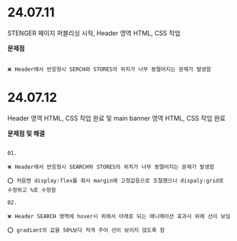 # 24.07.11

STENGER 페이지 퍼블리싱 시작, Header 영역 HTML, CSS 작업

**문제점**

```

❌ Header에서 반응형시 SERCH와 STORES의 위치가 너무 동떨어지는 문제가 발생함

```

# 24.07.12

Header 영역 HTML, CSS 작업 완료 및 main banner 영역 HTML, CSS 작업 완료

**문제점 및 해결**

```

01.

❌ Header에서 반응형시 SEARCH와 STORES의 위치가 너무 동떨어지는 문제가 발생함

⭕ 처음엔 display:flex를 줘서 margin에 고정값등으로 조절했으나 dispaly:grid로 수정하고 %로 수정함

02.

❌ Header SEARCH 영역에 hover시 위에서 아래로 되는 애니메이션 효과시 위에 선이 보임

⭕ gradiant의 값을 50%보다 적게 주어 선이 보이지 않도록 함

```
